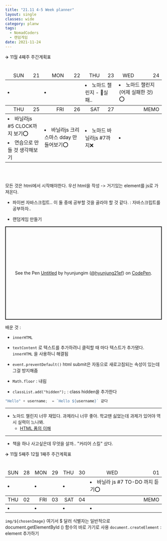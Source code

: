 ```yaml
---
title: "21.11 4-5 Week planner"
layout: single
classes: wide
category: planw
tags:
  - NomadCoders 
  - 랜덤게임
date: 2021-11-24
---
```




<head>
  <link rel="stylesheet" type="text/css" href="/assets/css/weeklyplan_table.css">
</head>
<body>

<div>✈️ 11월 4째주 주간계획표
</div><br>
<div>
  <table>
    <thead class="day">
    <!--SUN ~ THU-->
      <tr style="text-align:right" >
        <td>SUN</td>
        <td class = "date">21</td>
        <td>MON</td>
        <td class = "date">22</td>
        <td>THU</td>
        <td class = "date">23</td>
        <td>WED</td>
        <td class = "date">24</td>
      </tr>
    </thead>
    <tbody id="todo-list">
      <tr class="text">
      <!--본문-->
        <td colspan = "2"> <!--일요일-->
          <li></li>
        </td>
        <td colspan = "2"> <!--월요일-->
          <li></li>
        </td>
        <td colspan = "2"> <!--화요일-->
          <li>노마드 챌린지 - 🔺실패..</li>
        </td>
        <td colspan = "2"> <!--수요일-->
          <li>노마드 챌린지(어제 실패한 것) ⭕ </li>
        </td>
      </tr>
    </tbody>
    <thead class="day">
      <tr style="text-align:right" >
        <td>THU</td>
        <td class = "date">25</td>
        <td>FRI</td>
        <td class = "date">26</td>
        <td>SAT</td>
        <td class = "date">27</td>
        <td></td>
        <td>MEMO</td>
      </tr>
    </thead>
    <tbody colspan = "8" id="todo-list"> 
      <tr class="text">
      <!--본문-->
        <td colspan = "2"> <!--목요일-->
          <li>바닐라js #5 CLOCK까지 보기⭕</li>
          <li>연습으로 만들 것 생각해보기</li>
        </td>
        <td colspan = "2"> <!--금요일-->
          <li>바닐라js 크리스마스 dday 만들어보기⭕</li>
        </td>
        <td colspan = "2"> <!--토요일-->
          <li>노마드 바닐라js #7까지❌</li>
        </td>
        <td colspan = "2"> <!--메모장-->
          <li></li>
        </td>
      </tr>
    </tbody>
  </table><br><br>
</div>



<div markdown="1">

모든 것은 html에서 시작해야한다. 
우선 html을 작성 -> 거기있는 element를 js로 가져온다. 

- 파이썬 자바스크립트.. 이 둘 중에 공부할 것을 골라야 할 것 같다. 
  : 자바스크립트를 공부하자.. 


- 랜덤게임 만들기 
<p class="codepen" data-height="300" data-default-tab="html,result" data-slug-hash="mdMZqrg" data-user="hyunjung21ef" style="height: 300px; box-sizing: border-box; display: flex; align-items: center; justify-content: center; border: 2px solid; margin: 1em 0; padding: 1em;">
  <span>See the Pen <a href="https://codepen.io/hyunjung21ef/pen/mdMZqrg">
  Untitled</a> by hyunjungim (<a href="https://codepen.io/hyunjung21ef">@hyunjung21ef</a>)
  on <a href="https://codepen.io">CodePen</a>.</span>
</p>
<script async src="https://cpwebassets.codepen.io/assets/embed/ei.js"></script>

배운 것 : 
- `innerHTML` 
- `textContent` 로 텍스트를 추가하려니 클릭할 때 마다 텍스트가 추가됐다. `innerHTML` 을 사용하니 해결됨

- `event.preventDefault()`
  html submit은 자동으로 새로고침되는 속성이 있는데 그걸 방지해줌 
- `Math.floor` : 내림 
- `classList.add("hidden");` : class hidden을 추가한다
```javascript 
"Hello" + username;  = `Hello ${username}` 같다
```
---

- 노마드 챌린지 너무 재밌다. 과제라니 너무 좋아. 학교땐 싫었는데 과제가 있어야 역시 실력이 느나봐. 
  - <a href="https://www.nextree.co.kr/p8428/" target="_blank">HTML 폼의 이해</a>


---
- 책을 하나 사고싶은데 무엇을 살까.. 
  "커리어 스킬" 샀다. 

</div>


<div>✈️ 11월 5째주 12월 1째주 주간계획표
</div><br>

  <div>
  <table>
    <thead class="day">
    <!--SUN ~ THU-->
      <tr style="text-align:right" >
        <td>SUN</td>
        <td class = "date">28</td>
        <td>MON</td>
        <td class = "date">29</td>
        <td>THU</td>
        <td class = "date">30</td>
        <td>WED</td>
        <td class = "date">01</td>
      </tr>
    </thead>
    <tbody id="todo-list">
      <tr class="text">
      <!--본문-->
        <td colspan = "2"> <!--일요일-->
          <li></li>
        </td>
        <td colspan = "2"> <!--월요일-->
          <li></li>
        </td>
        <td colspan = "2"> <!--화요일-->
          <li></li>
        </td>
        <td colspan = "2"> <!--수요일-->
          <li>바닐라 js #7 TO-DO 까지 듣기⭕</li>
        </td>
      </tr>
    </tbody>
    <thead class="day">
      <tr style="text-align:right" >
        <td>THU</td>
        <td class = "date">02</td>
        <td>FRI</td>
        <td class = "date">03</td>
        <td>SAT</td>
        <td class = "date">04</td>
        <td></td>
        <td>MEMO</td>
      </tr>
    </thead>
    <tbody colspan = "8" id="todo-list"> 
      <tr class="text">
      <!--본문-->
        <td colspan = "2"> <!--목요일-->
          <li></li>
        </td>
        <td colspan = "2"> <!--금요일-->
          <li></li>
        </td>
        <td colspan = "2"> <!--토요일-->
          <li></li>
        </td>
        <td colspan = "2"> <!--메모장-->
          <li></li>
        </td>
      </tr>
    </tbody>
  </table>
</div>
</body>


`img/${chosenImage}` 
여기서 $ 달러 식별자는 일반적으로 document.getElementById () 함수의 바로 가기로 사용
`document.createElement` : element 추가하기

